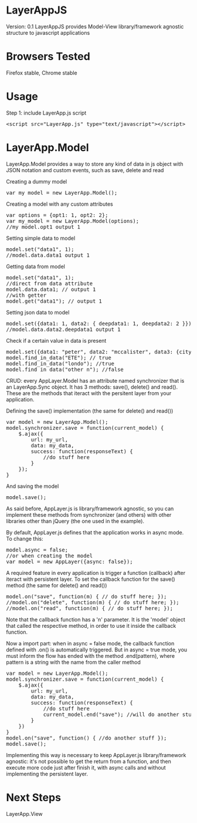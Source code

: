 LayerAppJS
================================

Version: 0.1
LayerAppJS provides Model-View library/framework agnostic structure to javascript applications


Browsers Tested
================================

Firefox stable, Chrome stable


Usage
================================

Step 1: include LayerApp.js script
<pre>
&lt;script src="LayerApp.js" type="text/javascript"&gt;&lt;/script&gt;
</pre>


LayerApp.Model
================================

LayerApp.Model provides a way to store any kind of data in js object with JSON notation and custom events, such as save, delete and read

Creating a dummy model
<pre>
var my_model = new LayerApp.Model();
</pre>

Creating a model with any custom attributes
<pre>
var options = {opt1: 1, opt2: 2};
var my_model = new LayerApp.Model(options);
//my_model.opt1 output 1
</pre>

Setting simple data to model
<pre>
model.set("data1", 1);
//model.data.data1 output 1
</pre>

Getting data from model
<pre>
model.set("data1", 1);
//direct from data attribute
model.data.data1; // output 1
//with getter
model.get("data1"); // output 1
</pre>

Setting json data to model
<pre>
model.set({data1: 1, data2: { deepdata1: 1, deepdata2: 2 }});
//model.data.data2.deepdata1 output 1
</pre>

Check if a certain value in data is present
<pre>
model.set({data1: "peter", data2: "mccalister", data3: {city: "London"}});
model.find_in_data("ETE"); // true
model.find_in_data("londo"); //true
model.find_in_data("other n"); //false
</pre>

CRUD: every AppLayer.Model has an attribute named synchronizer that is an LayerApp.Sync object. It has 3 methods: save(), delete() and read(). These are the methods that iteract with the persitent layer from your application.

Defining the save() implementation (the same for delete() and read())
<pre>
var model = new LayerApp.Model();
model.synchronizer.save = function(current_model) {
	$.ajax({
		url: my_url,
		data: my_data,
		success: function(responseText) {
			//do stuff here
		}
	});
}
</pre>

And saving the model
<pre>
model.save();
</pre>

As said before, AppLayer.js is library/framework agnostic, so you can implement these methods from synchronizer (and others) with other libraries other than jQuery (the one used in the example).

By default, AppLayer.js defines that the application works in async mode. To change this:
<pre>
model.async = false;
//or when creating the model
var model = new AppLayer({async: false});
</pre>

A required feature in every application is trigger a function (callback) after iteract with persistent layer.
To set the callback function for the save() method (the same for delete() and read())
<pre>
model.on("save", function(m) { // do stuff here; });
//model.on("delete", function(m) { // do stuff here; });
//model.on("read", function(m) { // do stuff here; });
</pre>
Note that the callback function has a 'n' parameter. It is the 'model' object that called the respective method, in order to use it inside the callback function.

Now a import part: when in async = false mode, the callback function defined with .on() is automatically triggered. But in async = true mode, you must inform the flow has ended with the method .end(pattern), where pattern is a string with the name from the caller method
<pre>
var model = new LayerApp.Model();
model.synchronizer.save = function(current_model) {
	$.ajax({
		url: my_url,
		data: my_data,
		success: function(responseText) {
			//do stuff here
			current_model.end("save"); //will do another stuff
		}
	})
}
model.on("save", function() { //do another stuff });
model.save();
</pre>

Implementing this way is necessary to keep AppLayer.js library/framework agnostic: it's not possible to get the return from a function, and then execute more code just after finish it, with async calls and without implementing the persistent layer.

Next Steps
================================

LayerApp.View
